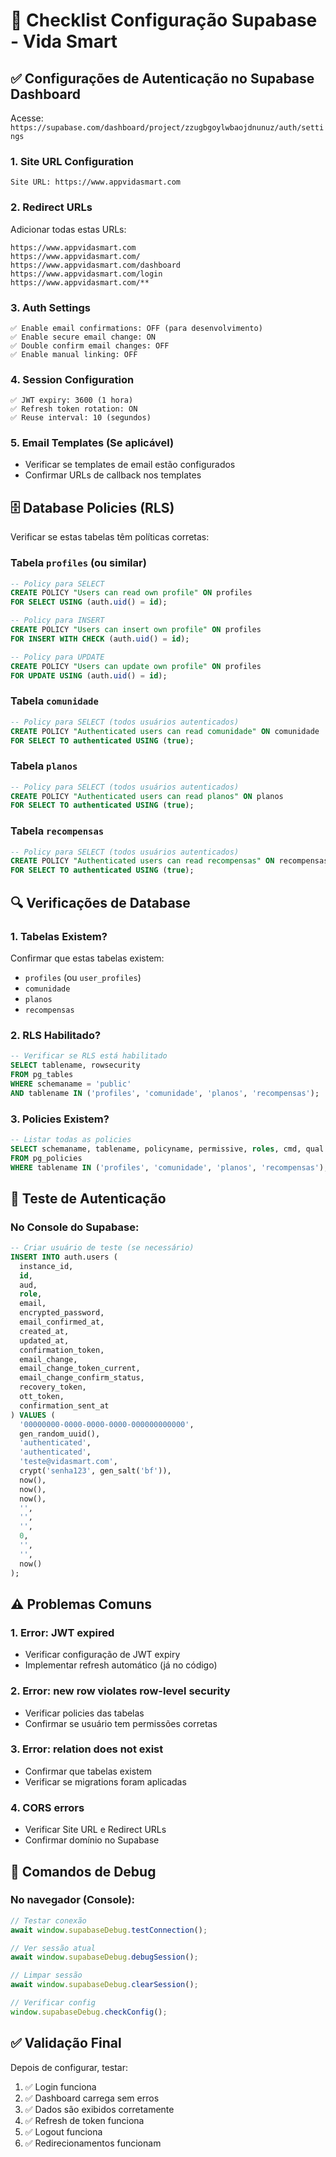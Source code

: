 # 🔧 Checklist Configuração Supabase - Vida Smart

## ✅ Configurações de Autenticação no Supabase Dashboard

Acesse: `https://supabase.com/dashboard/project/zzugbgoylwbaojdnunuz/auth/settings`

### 1. **Site URL Configuration**
```
Site URL: https://www.appvidasmart.com
```

### 2. **Redirect URLs**
Adicionar todas estas URLs:
```
https://www.appvidasmart.com
https://www.appvidasmart.com/
https://www.appvidasmart.com/dashboard
https://www.appvidasmart.com/login
https://www.appvidasmart.com/**
```

### 3. **Auth Settings**
```
✅ Enable email confirmations: OFF (para desenvolvimento)
✅ Enable secure email change: ON
✅ Double confirm email changes: OFF
✅ Enable manual linking: OFF
```

### 4. **Session Configuration**
```
✅ JWT expiry: 3600 (1 hora)
✅ Refresh token rotation: ON
✅ Reuse interval: 10 (segundos)
```

### 5. **Email Templates** (Se aplicável)
- Verificar se templates de email estão configurados
- Confirmar URLs de callback nos templates

## 🗄️ Database Policies (RLS)

Verificar se estas tabelas têm políticas corretas:

### Tabela `profiles` (ou similar)
```sql
-- Policy para SELECT
CREATE POLICY "Users can read own profile" ON profiles
FOR SELECT USING (auth.uid() = id);

-- Policy para INSERT
CREATE POLICY "Users can insert own profile" ON profiles
FOR INSERT WITH CHECK (auth.uid() = id);

-- Policy para UPDATE
CREATE POLICY "Users can update own profile" ON profiles
FOR UPDATE USING (auth.uid() = id);
```

### Tabela `comunidade`
```sql
-- Policy para SELECT (todos usuários autenticados)
CREATE POLICY "Authenticated users can read comunidade" ON comunidade
FOR SELECT TO authenticated USING (true);
```

### Tabela `planos`
```sql
-- Policy para SELECT (todos usuários autenticados)
CREATE POLICY "Authenticated users can read planos" ON planos
FOR SELECT TO authenticated USING (true);
```

### Tabela `recompensas`
```sql
-- Policy para SELECT (todos usuários autenticados)
CREATE POLICY "Authenticated users can read recompensas" ON recompensas
FOR SELECT TO authenticated USING (true);
```

## 🔍 Verificações de Database

### 1. Tabelas Existem?
Confirmar que estas tabelas existem:
- `profiles` (ou `user_profiles`)
- `comunidade` 
- `planos`
- `recompensas`

### 2. RLS Habilitado?
```sql
-- Verificar se RLS está habilitado
SELECT tablename, rowsecurity 
FROM pg_tables 
WHERE schemaname = 'public' 
AND tablename IN ('profiles', 'comunidade', 'planos', 'recompensas');
```

### 3. Policies Existem?
```sql
-- Listar todas as policies
SELECT schemaname, tablename, policyname, permissive, roles, cmd, qual 
FROM pg_policies 
WHERE tablename IN ('profiles', 'comunidade', 'planos', 'recompensas');
```

## 🔐 Teste de Autenticação

### No Console do Supabase:
```sql
-- Criar usuário de teste (se necessário)
INSERT INTO auth.users (
  instance_id,
  id,
  aud,
  role,
  email,
  encrypted_password,
  email_confirmed_at,
  created_at,
  updated_at,
  confirmation_token,
  email_change,
  email_change_token_current,
  email_change_confirm_status,
  recovery_token,
  ott_token,
  confirmation_sent_at
) VALUES (
  '00000000-0000-0000-0000-000000000000',
  gen_random_uuid(),
  'authenticated',
  'authenticated',
  'teste@vidasmart.com',
  crypt('senha123', gen_salt('bf')),
  now(),
  now(),
  now(),
  '',
  '',
  '',
  0,
  '',
  '',
  now()
);
```

## ⚠️ Problemas Comuns

### 1. **Error: JWT expired**
- Verificar configuração de JWT expiry
- Implementar refresh automático (já no código)

### 2. **Error: new row violates row-level security**
- Verificar policies das tabelas
- Confirmar se usuário tem permissões corretas

### 3. **Error: relation does not exist**
- Confirmar que tabelas existem
- Verificar se migrations foram aplicadas

### 4. **CORS errors**
- Verificar Site URL e Redirect URLs
- Confirmar domínio no Supabase

## 🚨 Comandos de Debug

### No navegador (Console):
```javascript
// Testar conexão
await window.supabaseDebug.testConnection();

// Ver sessão atual
await window.supabaseDebug.debugSession();

// Limpar sessão
await window.supabaseDebug.clearSession();

// Verificar config
window.supabaseDebug.checkConfig();
```

## ✅ Validação Final

Depois de configurar, testar:

1. ✅ Login funciona
2. ✅ Dashboard carrega sem erros
3. ✅ Dados são exibidos corretamente
4. ✅ Refresh de token funciona
5. ✅ Logout funciona
6. ✅ Redirecionamentos funcionam